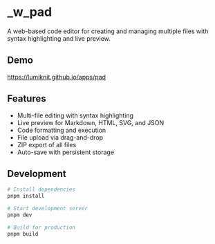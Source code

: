 # \_w_pad

A web-based code editor for creating and managing multiple files with syntax highlighting and live preview.

## Demo

https://lumiknit.github.io/apps/pad

## Features

- Multi-file editing with syntax highlighting
- Live preview for Markdown, HTML, SVG, and JSON
- Code formatting and execution
- File upload via drag-and-drop
- ZIP export of all files
- Auto-save with persistent storage

## Development

```bash
# Install dependencies
pnpm install

# Start development server
pnpm dev

# Build for production
pnpm build
```
